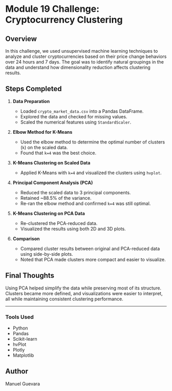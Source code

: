 
# Module 19 Challenge: Cryptocurrency Clustering

## Overview

In this challenge, we used unsupervised machine learning techniques to analyze and cluster cryptocurrencies based on their price change behaviors over 24 hours and 7 days. The goal was to identify natural groupings in the data and understand how dimensionality reduction affects clustering results.

## Steps Completed

1. **Data Preparation**
   - Loaded `crypto_market_data.csv` into a Pandas DataFrame.
   - Explored the data and checked for missing values.
   - Scaled the numerical features using `StandardScaler`.

2. **Elbow Method for K-Means**
   - Used the elbow method to determine the optimal number of clusters (`k`) on the scaled data.
   - Found that `k=4` was the best choice.

3. **K-Means Clustering on Scaled Data**
   - Applied K-Means with `k=4` and visualized the clusters using `hvplot`.

4. **Principal Component Analysis (PCA)**
   - Reduced the scaled data to 3 principal components.
   - Retained ~88.5% of the variance.
   - Re-ran the elbow method and confirmed `k=4` was still optimal.

5. **K-Means Clustering on PCA Data**
   - Re-clustered the PCA-reduced data.
   - Visualized the results using both 2D and 3D plots.

6. **Comparison**
   - Compared cluster results between original and PCA-reduced data using side-by-side plots.
   - Noted that PCA made clusters more compact and easier to visualize.

## Final Thoughts

Using PCA helped simplify the data while preserving most of its structure. Clusters became more defined, and visualizations were easier to interpret, all while maintaining consistent clustering performance.

---

### Tools Used

- Python
- Pandas
- Scikit-learn
- hvPlot
- Plotly
- Matplotlib

## Author 

Manuel Guevara

